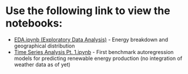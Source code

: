 # Use the following link to view the notebooks:
 - [EDA.ipynb (Exploratory Data Analysis)](https://nbviewer.jupyter.org/github/joshuamills98/spanish_energy_market_project/blob/master/notebooks/EDA.ipynb) - Energy breakdown and geographical distribution
 - [Time Series Analysis Pt. 1.ipynb](https://nbviewer.jupyter.org/github/joshuamills98/spanish_energy_market_project/blob/master/notebooks/Time%20Series%20Analysis%20Pt.%201.ipynb) - First benchmark autoregression models for predicting renewable energy production (no integration of weather data as of yet)
